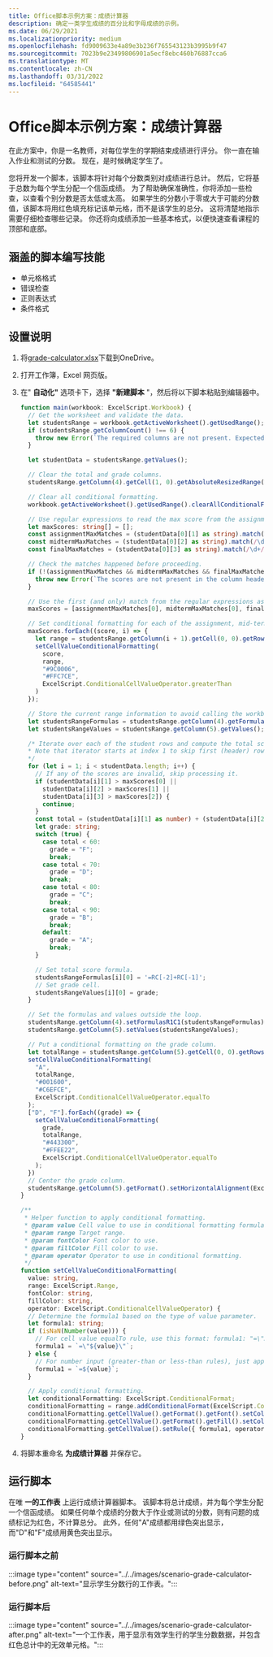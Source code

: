 ```yaml
---
title: Office脚本示例方案：成绩计算器
description: 确定一类学生成绩的百分比和字母成绩的示例。
ms.date: 06/29/2021
ms.localizationpriority: medium
ms.openlocfilehash: fd9009633e4a89e3b236f765543123b3995b9f47
ms.sourcegitcommit: 7023b9e23499806901a5ecf8ebc460b76887cca6
ms.translationtype: MT
ms.contentlocale: zh-CN
ms.lasthandoff: 03/31/2022
ms.locfileid: "64585441"
---
```

# <a name="office-scripts-sample-scenario-grade-calculator"></a>Office脚本示例方案：成绩计算器

在此方案中，你是一名教师，对每位学生的学期结束成绩进行评分。 你一直在输入作业和测试的分数。 现在，是时候确定学生了。

您将开发一个脚本，该脚本将针对每个分数类别对成绩进行总计。 然后，它将基于总数为每个学生分配一个信函成绩。 为了帮助确保准确性，你将添加一些检查，以查看个别分数是否太低或太高。 如果学生的分数小于零或大于可能的分数值，该脚本将用红色填充标记该单元格，而不是该学生的总分。 这将清楚地指示需要仔细检查哪些记录。 你还将向成绩添加一些基本格式，以便快速查看课程的顶部和底部。

## <a name="scripting-skills-covered"></a>涵盖的脚本编写技能

- 单元格格式
- 错误检查
- 正则表达式
- 条件格式

## <a name="setup-instructions"></a>设置说明

1. 将<a href="grade-calculator.xlsx">grade-calculator.xlsx</a>下载到OneDrive。

1. 打开工作簿，Excel 网页版。

1. 在" **自动化"** 选项卡下，选择 **"新建脚本** "，然后将以下脚本粘贴到编辑器中。

    ```TypeScript
    function main(workbook: ExcelScript.Workbook) {
      // Get the worksheet and validate the data.
      let studentsRange = workbook.getActiveWorksheet().getUsedRange();
      if (studentsRange.getColumnCount() !== 6) {
        throw new Error(`The required columns are not present. Expected column headers: "Student ID | Assignment score | Mid-term | Final | Total | Grade"`);
      }

      let studentData = studentsRange.getValues();

      // Clear the total and grade columns.
      studentsRange.getColumn(4).getCell(1, 0).getAbsoluteResizedRange(studentData.length - 1, 2).clear();

      // Clear all conditional formatting.
      workbook.getActiveWorksheet().getUsedRange().clearAllConditionalFormats();

      // Use regular expressions to read the max score from the assignment, mid-term, and final scores columns.
      let maxScores: string[] = [];
      const assignmentMaxMatches = (studentData[0][1] as string).match(/\d+/);
      const midtermMaxMatches = (studentData[0][2] as string).match(/\d+/);
      const finalMaxMatches = (studentData[0][3] as string).match(/\d+/);

      // Check the matches happened before proceeding.
      if (!(assignmentMaxMatches && midtermMaxMatches && finalMaxMatches)) {
        throw new Error(`The scores are not present in the column headers. Expected format: "Assignments (n)|Mid-term (n)|Final (n)"`);
      }

      // Use the first (and only) match from the regular expressions as the max scores.
      maxScores = [assignmentMaxMatches[0], midtermMaxMatches[0], finalMaxMatches[0]];

      // Set conditional formatting for each of the assignment, mid-term, and final scores columns.
      maxScores.forEach((score, i) => {
        let range = studentsRange.getColumn(i + 1).getCell(0, 0).getRowsBelow(studentData.length - 1);
        setCellValueConditionalFormatting(
          score,
          range,
          "#9C0006",
          "#FFC7CE",
          ExcelScript.ConditionalCellValueOperator.greaterThan
        )
      });

      // Store the current range information to avoid calling the workbook in the loop.
      let studentsRangeFormulas = studentsRange.getColumn(4).getFormulasR1C1();
      let studentsRangeValues = studentsRange.getColumn(5).getValues();

      /* Iterate over each of the student rows and compute the total score and letter grade.
      * Note that iterator starts at index 1 to skip first (header) row.
      */
      for (let i = 1; i < studentData.length; i++) {
        // If any of the scores are invalid, skip processing it.
        if (studentData[i][1] > maxScores[0] ||
          studentData[i][2] > maxScores[1] ||
          studentData[i][3] > maxScores[2]) {
          continue;
        }
        const total = (studentData[i][1] as number) + (studentData[i][2] as number) + (studentData[i][3] as number);
        let grade: string;
        switch (true) {
          case total < 60:
            grade = "F";
            break;
          case total < 70:
            grade = "D";
            break;
          case total < 80:
            grade = "C";
            break;
          case total < 90:
            grade = "B";
            break;
          default:
            grade = "A";
            break;
        }
    
        // Set total score formula.
        studentsRangeFormulas[i][0] = '=RC[-2]+RC[-1]';
        // Set grade cell.
        studentsRangeValues[i][0] = grade;
      }

      // Set the formulas and values outside the loop.
      studentsRange.getColumn(4).setFormulasR1C1(studentsRangeFormulas);
      studentsRange.getColumn(5).setValues(studentsRangeValues);

      // Put a conditional formatting on the grade column.
      let totalRange = studentsRange.getColumn(5).getCell(0, 0).getRowsBelow(studentData.length - 1);
      setCellValueConditionalFormatting(
        "A",
        totalRange,
        "#001600",
        "#C6EFCE",
        ExcelScript.ConditionalCellValueOperator.equalTo
      );
      ["D", "F"].forEach((grade) => {
        setCellValueConditionalFormatting(
          grade,
          totalRange,
          "#443300",
          "#FFEE22",
          ExcelScript.ConditionalCellValueOperator.equalTo
        );
      })
      // Center the grade column.
      studentsRange.getColumn(5).getFormat().setHorizontalAlignment(ExcelScript.HorizontalAlignment.center);
    }

    /**
     * Helper function to apply conditional formatting.
     * @param value Cell value to use in conditional formatting formula1.
     * @param range Target range.
     * @param fontColor Font color to use.
     * @param fillColor Fill color to use.
     * @param operator Operator to use in conditional formatting.
     */
    function setCellValueConditionalFormatting(
      value: string,
      range: ExcelScript.Range,
      fontColor: string,
      fillColor: string,
      operator: ExcelScript.ConditionalCellValueOperator) {
      // Determine the formula1 based on the type of value parameter.
      let formula1: string;
      if (isNaN(Number(value))) {
        // For cell value equalTo rule, use this format: formula1: "=\"A\"",
        formula1 = `=\"${value}\"`;
      } else {
        // For number input (greater-than or less-than rules), just append '='.
        formula1 = `=${value}`;
      }

      // Apply conditional formatting.
      let conditionalFormatting: ExcelScript.ConditionalFormat;
      conditionalFormatting = range.addConditionalFormat(ExcelScript.ConditionalFormatType.cellValue);
      conditionalFormatting.getCellValue().getFormat().getFont().setColor(fontColor);
      conditionalFormatting.getCellValue().getFormat().getFill().setColor(fillColor);
      conditionalFormatting.getCellValue().setRule({ formula1, operator });
    }
    ```

1. 将脚本重命名 **为成绩计算器** 并保存它。

## <a name="running-the-script"></a>运行脚本

在唯 **一的工作表** 上运行成绩计算器脚本。 该脚本将总计成绩，并为每个学生分配一个信函成绩。 如果任何单个成绩的分数大于作业或测试的分数，则有问题的成绩标记为红色，不计算总分。 此外，任何"A"成绩都用绿色突出显示，而"D"和"F"成绩用黄色突出显示。

### <a name="before-running-the-script"></a>运行脚本之前

:::image type="content" source="../../images/scenario-grade-calculator-before.png" alt-text="显示学生分数行的工作表。":::

### <a name="after-running-the-script"></a>运行脚本后

:::image type="content" source="../../images/scenario-grade-calculator-after.png" alt-text="一个工作表，用于显示有效学生行的学生分数数据，并包含红色总计中的无效单元格。":::
